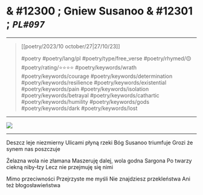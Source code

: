 # & #12300 ; Gniew Susanoo & #12301 ; *`PL#097`*

---

> [[poetry/2023/10 october/27|27/10/23]]
> 
> #poetry 
> #poetry/lang/pl
> #poetry/type/free_verse 
> #poetry/rhymed/🟡 
> #poetry/rating/⭐⭐⭐⭐ 
> #poetry/keywords/wrath #poetry/keywords/courage #poetry/keywords/determination #poetry/keywords/resilience #poetry/keywords/existential #poetry/keywords/pain #poetry/keywords/isolation #poetry/keywords/betrayal #poetry/keywords/cathartic #poetry/keywords/humility #poetry/keywords/gods #poetry/keywords/dark #poetry/keywords/lost 

---

![](https://w.wallhaven.cc/full/we/wallhaven-weq2mq.jpg)

---

Deszcz leje niezmierny
Ulicami płyną rzeki
Bóg Susanoo triumfuje
Grozi że synem nas poszczuje

Żelazna wola nie złamana
Maszeruję dalej, wola godna Sargona
Po twarzy ciekną niby-łzy
Lecz nie przejmuję się nimi

Mimo przeciwności
Przejrzyste me myśli
Nie znajdziesz przekleństwa
Ani też błogosławieństwa